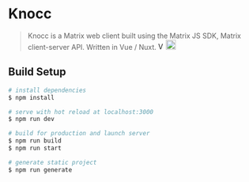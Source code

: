 # Knocc

> Knocc is a Matrix web client built using the Matrix JS SDK, Matrix client-server API.  Written in Vue / Nuxt. <a href="https://vuejs.org" target="_blank" rel="noopener noreferrer"><img width="15" src="https://vuejs.org/images/logo.png" alt="Vue logo"></a><a href="https://nuxtjs.org/" target="_blank" rel="noopener noreferrer"><img width="20" src="https://i0.wp.com/blog.logrocket.com/wp-content/uploads/2019/05/nuxt.png?fit=500%2C383&ssl=1" alt="Vue logo"></a>

## Build Setup

``` bash
# install dependencies
$ npm install

# serve with hot reload at localhost:3000
$ npm run dev

# build for production and launch server
$ npm run build
$ npm run start

# generate static project
$ npm run generate
```
